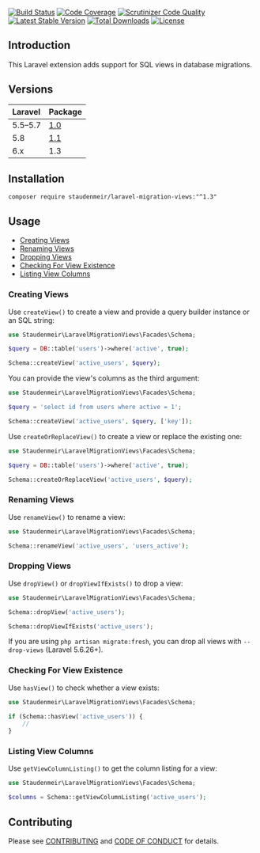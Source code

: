 [![Build Status](https://travis-ci.org/staudenmeir/laravel-migration-views.svg?branch=master)](https://travis-ci.org/staudenmeir/laravel-migration-views)
[![Code Coverage](https://scrutinizer-ci.com/g/staudenmeir/laravel-migration-views/badges/coverage.png?b=master)](https://scrutinizer-ci.com/g/staudenmeir/laravel-migration-views/?branch=master)
[![Scrutinizer Code Quality](https://scrutinizer-ci.com/g/staudenmeir/laravel-migration-views/badges/quality-score.png?b=master)](https://scrutinizer-ci.com/g/staudenmeir/laravel-migration-views/?branch=master)
[![Latest Stable Version](https://poser.pugx.org/staudenmeir/laravel-migration-views/v/stable)](https://packagist.org/packages/staudenmeir/laravel-migration-views)
[![Total Downloads](https://poser.pugx.org/staudenmeir/laravel-migration-views/downloads)](https://packagist.org/packages/staudenmeir/laravel-migration-views)
[![License](https://poser.pugx.org/staudenmeir/laravel-migration-views/license)](https://packagist.org/packages/staudenmeir/laravel-migration-views)

## Introduction
This Laravel extension adds support for SQL views in database migrations.

## Versions

 Laravel | Package
:--------|:----------
 5.5–5.7 | [1.0](https://github.com/staudenmeir/laravel-migration-views/tree/1.0)
 5.8     | [1.1](https://github.com/staudenmeir/laravel-migration-views/tree/1.1)
 6.x     | 1.3
 
## Installation

    composer require staudenmeir/laravel-migration-views:"^1.3"

## Usage

- [Creating Views](#creating-views)
- [Renaming Views](#renaming-views)
- [Dropping Views](#dropping-views)
- [Checking For View Existence](#checking-for-view-existence)
- [Listing View Columns](#listing-view-columns)

### Creating Views

Use `createView()` to create a view and provide a query builder instance or an SQL string:

```php
use Staudenmeir\LaravelMigrationViews\Facades\Schema;

$query = DB::table('users')->where('active', true);

Schema::createView('active_users', $query);
```

You can provide the view's columns as the third argument:

```php
use Staudenmeir\LaravelMigrationViews\Facades\Schema;

$query = 'select id from users where active = 1';

Schema::createView('active_users', $query, ['key']);
```

Use `createOrReplaceView()` to create a view or replace the existing one:

```php
use Staudenmeir\LaravelMigrationViews\Facades\Schema;

$query = DB::table('users')->where('active', true); 

Schema::createOrReplaceView('active_users', $query);
```

### Renaming Views

Use `renameView()` to rename a view:

```php
use Staudenmeir\LaravelMigrationViews\Facades\Schema;

Schema::renameView('active_users', 'users_active');
```

### Dropping Views

Use `dropView()` or `dropViewIfExists()` to drop a view:

```php
use Staudenmeir\LaravelMigrationViews\Facades\Schema;

Schema::dropView('active_users');

Schema::dropViewIfExists('active_users');
```

If you are using `php artisan migrate:fresh`, you can drop all views with `--drop-views` (Laravel 5.6.26+).

### Checking For View Existence

Use `hasView()` to check whether a view exists:

```php
use Staudenmeir\LaravelMigrationViews\Facades\Schema;

if (Schema::hasView('active_users')) {
    //
}
```

### Listing View Columns

Use `getViewColumnListing()` to get the column listing for a view:

```php
use Staudenmeir\LaravelMigrationViews\Facades\Schema;

$columns = Schema::getViewColumnListing('active_users');
```

## Contributing

Please see [CONTRIBUTING](CONTRIBUTING.md) and [CODE OF CONDUCT](CODE_OF_CONDUCT.md) for details.
